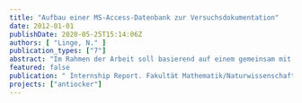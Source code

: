 ```yaml
---
title: "Aufbau einer MS-Access-Datenbank zur Versuchsdokumentation"
date: 2012-01-01
publishDate: 2020-05-25T15:14:06Z
authors: [ "Linge, N." ]
publication_types: ["7"]
abstract: "Im Rahmen der Arbeit soll basierend auf einem gemeinsam mit den Projektpartnern entwickelten Probenahme-Protokoll, siehe Tabelle 11, eine relationale Datenbank zur Erfassung aller Proben und Versuchsergebnisse erstellt werden. Da bis zum jetzigen Zeitpunkt noch keine Datenbank existiert, die in der Lage ist alle Daten der Projektpartner zusammenzuführen, war ein Austausch nur bedingt möglich. Eine Zusammenführung aller Daten für die statistische Auswertung ist somit fast nicht zu verwirklichen. Nur mit Hilfe der Datenbank ist ein einfacher Austausch sowie eine gesicherte Datenzusammenführung möglich. Das Praktikum beinhaltet die Mitarbeit an der Konzeption einer solchen Datenbank sowie die selbständige Umsetzung in Microsoft Access."
featured: false
publication: " Internship Report. Fakultät Mathematik/Naturwissenschaften. Hochschule Zittau/ Görlitz"
projects: ["antiocker"]
---
```


